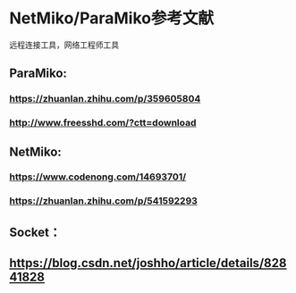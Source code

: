 # NetMiko/ParaMiko参考文献

远程连接工具，网络工程师工具

## ParaMiko:

### https://zhuanlan.zhihu.com/p/359605804

### http://www.freesshd.com/?ctt=download

## NetMiko:

### https://www.codenong.com/14693701/

### https://zhuanlan.zhihu.com/p/541592293

## Socket：

## https://blog.csdn.net/joshho/article/details/82841828